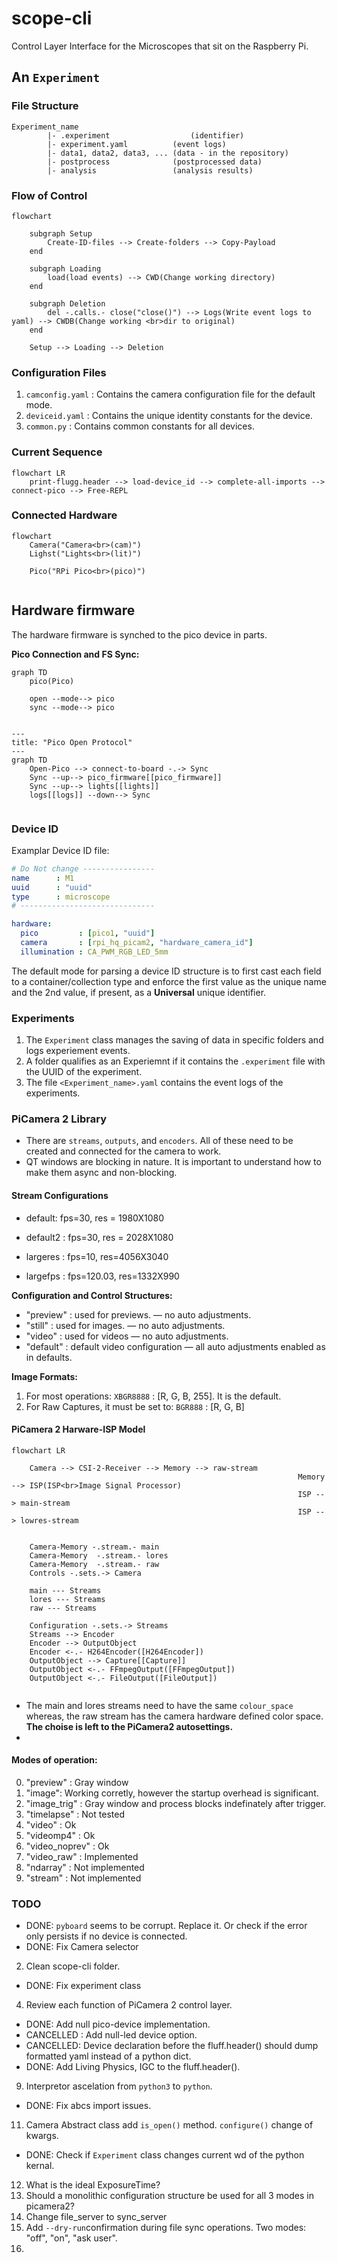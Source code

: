 # scope-cli
Control Layer Interface for the Microscopes that sit on the Raspberry Pi.





## An `Experiment`

### File Structure

```
Experiment_name
		|- .experiment 			        (identifier)
		|- experiment.yaml          (event logs)
		|- data1, data2, data3, ... (data - in the repository)
		|- postprocess              (postprocessed data)
		|- analysis                 (analysis results)
```

### Flow of Control

```mermaid
flowchart
	
	subgraph Setup
		Create-ID-files --> Create-folders --> Copy-Payload
	end
	
	subgraph Loading
		load(load events) --> CWD(Change working directory)
	end
	
	subgraph Deletion
		del -.calls.- close("close()") --> Logs(Write event logs to yaml) --> CWDB(Change working <br>dir to original)
	end
	
	Setup --> Loading --> Deletion
```







### Configuration Files

1. `camconfig.yaml` : Contains the camera configuration file for the default mode.
2. `deviceid.yaml` : Contains the  unique identity constants for the device.
3. `common.py`  : Contains common constants for all devices.



###  Current Sequence


```mermaid
flowchart LR
	print-flugg.header --> load-device_id --> complete-all-imports --> connect-pico --> Free-REPL
```



### Connected Hardware

```mermaid
flowchart
	Camera("Camera<br>(cam)")
	Lighst("Lights<br>(lit)")
	
	Pico("RPi Pico<br>(pico)")
	
```

## Hardware firmware
The hardware firmware is synched to the pico device in parts. 

**Pico Connection and FS Sync:**

```mermaid
graph TD
	pico(Pico)
	
	open --mode--> pico
	sync --mode--> pico
	
```

```mermaid
---
title: "Pico Open Protocol"
---
graph TD
	Open-Pico --> connect-to-board -.-> Sync
	Sync --up--> pico_firmware[[pico_firmware]]
	Sync --up--> lights[[lights]]
	logs[[logs]] --down--> Sync
	
```




### Device ID

Examplar Device ID file:

```yaml
# Do Not change ----------------
name      : M1
uuid      : "uuid"
type      : microscope
# ------------------------------

hardware:
  pico         : [pico1, "uuid"]
  camera       : [rpi_hq_picam2, "hardware_camera_id"]
  illumination : CA_PWM_RGB_LED_5mm
```

The default mode for parsing a device ID structure is to first cast each field to a container/collection type and enforce the first value as the unique name and the 2nd value, if present, as a **Universal** unique identifier.





### Experiments

1. The `Experiment` class manages the saving of data in  specific folders and logs experiement events.
2. A folder qualifies as an Experiemnt if it contains the `.experiment` file with the UUID of the experiment.
3. The file `<Experiment_name>.yaml` contains the event logs of the experiments.




### PiCamera 2 Library

+ There are `streams`, `outputs`, and `encoders`. All of these need to be created and connected for the camera to work.
+ QT windows are blocking in nature. It is important to understand how to make them async and non-blocking.

#### Stream Configurations

+ default: fps=30, res = 1980X1080
+ default2 : fps=30, res = 2028X1080

+ largeres : fps=10, res=4056X3040
+ largefps : fps=120.03, res=1332X990

**Configuration and Control Structures:**

+ "preview" : used for previews. — no auto adjustments.
+ "still" : used for images. — no auto adjustments.
+ "video" : used for videos — no auto adjustments.
+ "default" : default video configuration — all auto adjustments enabled as in defaults.

**Image Formats:** 

1. For most operations: `XBGR8888` : [R, G, B, 255]. It is the default.
2. For Raw Captures, it must be set to: `BGR888` : [R, G, B]

#### PiCamera 2 Harware-ISP Model

```mermaid
flowchart LR
	
	Camera --> CSI-2-Receiver --> Memory --> raw-stream
																Memory --> ISP(ISP<br>Image Signal Processor)
																ISP --> main-stream
																ISP --> lowres-stream
	
	
	Camera-Memory -.stream.- main
	Camera-Memory  -.stream.- lores
	Camera-Memory  -.stream.- raw
	Controls -.sets.-> Camera
	
	main --- Streams
	lores --- Streams
	raw --- Streams
	
	Configuration -.sets.-> Streams
	Streams --> Encoder
	Encoder --> OutputObject
	Encoder <-.- H264Encoder([H264Encoder])
	OutputObject --> Capture[[Capture]]
	OutputObject <-.- FFmpegOutput([FFmpegOutput])
	OutputObject <-.- FileOutput([FileOutput])


```

+ The main and lores streams need to have the same `colour_space` whereas, the raw stream has the camera hardware defined color space. **The choise is left to the PiCamera2 autosettings.**
+ 



#### Modes of operation:

0. "preview" : Gray window
1. "image": Working corretly, however the startup overhead is significant.
2. "image_trig" : Gray window and process blocks indefinately after trigger.  
3. "timelapse"	  : Not tested 
4. "video"	      : Ok
5. "videomp4"     : Ok   
6. "video_noprev" : Ok 
7. "video_raw"    : Implemented  
8. "ndarray"		  : Not implemented
9. "stream"		    : Not implemented


### TODO

+ DONE: `pyboard` seems to be corrupt. Replace it. Or check if the error only persists if no device is connected.
+ DONE: Fix Camera selector
2. Clean scope-cli folder.
+ DONE: Fix experiment class
4. Review each function of PiCamera 2 control layer.
+ DONE: Add null pico-device implementation.
+ CANCELLED : Add null-led device option. 
+ CANCELLED: Device declaration before the fluff.header() should dump formatted yaml instead of a python dict.
+ DONE:  Add Living Physics, IGC to the fluff.header().
9. Interpretor ascelation from `python3` to `python`.
+ DONE: Fix abcs import issues.
11. Camera Abstract class add `is_open()` method. `configure()` change of kwargs.
+ DONE: Check if `Experiment` class changes current wd of the python kernal.
12. What is the ideal ExposureTime?
13. Should a monolithic configuration structure be used for all 3 modes in picamera2?
14. Change file_server to sync_server
15. Add `--dry-run`confirmation during file sync operations. Two modes: "off", "on", "ask user".
16. 


